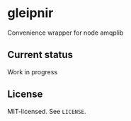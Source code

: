 # gleipnir

Convenience wrapper for node amqplib

## Current status

Work in progress

## License

MIT-licensed. See `LICENSE`.
